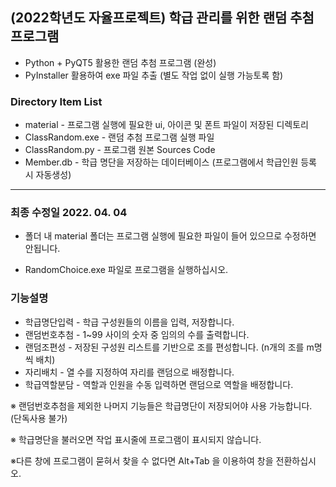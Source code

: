 ## (2022학년도 자율프로젝트) 학급 관리를 위한 랜덤 추첨 프로그램

* Python + PyQT5 활용한 랜덤 추첨 프로그램 (완성)
* PyInstaller 활용하여 exe 파일 추출 (별도 작업 없이 실행 가능토록 함)

### Directory Item List
- material - 프로그램 실행에 필요한 ui, 아이콘 및 폰트 파일이 저장된 디렉토리
- ClassRandom.exe - 랜덤 추첨 프로그램 실행 파일
- ClassRandom.py - 프로그램 원본 Sources Code
- Member.db - 학급 명단을 저장하는 데이터베이스 (프로그램에서 학급인원 등록 시 자동생성)

***

### 최종 수정일 2022. 04. 04

* 폴더 내 material 폴더는 프로그램 실행에 필요한 파일이 들어 있으므로 수정하면 안됩니다.

* RandomChoice.exe 파일로 프로그램을 실행하십시오.

### 기능설명
* 학급명단입력 - 학급 구성원들의 이름을 입력, 저장합니다.
* 랜덤번호추첨 - 1~99 사이의 숫자 중 임의의 수를 출력합니다.
* 랜덤조편성 - 저장된 구성원 리스트를 기반으로 조를 편성합니다. (n개의 조를 m명씩 배치)
* 자리배치 - 열 수를 지정하여 자리를 랜덤으로 배정합니다.
* 학급역할분담 - 역할과 인원을 수동 입력하면 랜덤으로 역할을 배정합니다.


※ 랜덤번호추첨을 제외한 나머지 기능들은 학급명단이 저장되어야 사용 가능합니다. (단독사용 불가)

※ 학급명단을 불러오면 작업 표시줄에 프로그램이 표시되지 않습니다. 

※다른 창에 프로그램이 묻혀서 찾을 수 없다면 Alt+Tab 을 이용하여 창을 전환하십시오.
